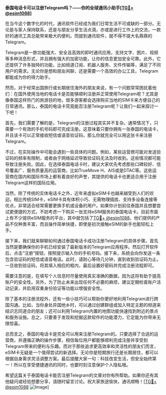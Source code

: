 **泰国电话卡可以注册Telegram吗？——你的全球通讯小助手[[TG💪+ @esim1088](https://t.me/s/esim1088)]**

在当今这个数字化的时代，通讯软件已经成为我们日常生活不可或缺的一部分。无论是与家人保持联系，还是与朋友分享生活点滴，亦或是进行工作上的交流，一款好的通讯工具总能带来极大的便利。而提到通讯软件，就不得不提大名鼎鼎的Telegram。

Telegram是一款功能强大、安全且高效的即时通讯应用，支持文字、图片、视频等多种消息形式，并且拥有强大的加密功能，让你的信息更加安全可靠。此外，它还提供了许多独特的功能，比如频道订阅、机器人服务、文件传输等，满足了不同用户的需求。无论你是想和朋友闲聊，还是需要一个高效的办公工具，Telegram都能成为你的得力助手。

然而，对于经常出国旅行或长期居住海外的朋友来说，有一个问题常常困扰着他们：在国外使用当地的电话卡是否能够顺利注册并正常使用Telegram呢？尤其是像泰国这样热门的旅游目的地，很多游客都会选择购买当地的SIM卡来方便自己的日常通讯。那么，泰国的电话卡究竟能否注册Telegram呢？让我们一起来探讨一下吧！

首先，我们需要了解的是，Telegram的注册过程其实并不复杂。通常情况下，只需要一个有效的手机号码即可完成注册。这意味着只要你拥有一张泰国的电话卡，并且该卡可以正常接收短信或语音验证码，那么你就完全可以用这张卡来注册Telegram。

不过，在实际操作中可能会遇到一些具体的问题。例如，某些运营商可能对发送验证码的频率有限制，或者由于网络延迟导致验证码无法及时收到。这些情况都可能导致注册失败。因此，在选择泰国电话卡时，建议大家优先考虑那些口碑较好、信号覆盖广、服务质量高的运营商，比如TrueMove H、AIS或是DTAC等。这些运营商在国内和国际市场上都有着良好的声誉，其提供的电话卡也更适合用于注册Telegram这样的国际应用。

当然，除了传统的实体电话卡之外，近年来虚拟eSIM卡也越来越受到人们的欢迎。相比传统SIM卡，eSIM卡具有体积小巧、无需物理插拔、支持多设备连接等优点，非常适合经常需要更换手机或设备的用户。如果你计划前往泰国并且想要尝试更便捷的方式，不妨考虑一下购买一张支持eSIM服务的泰国电话卡。目前市面上有不少提供eSIM服务的平台，其中就包括了[TG💪+ @esim1088](https://t.me/s/esim1088)，他们提供的产品不仅种类丰富，而且操作简单快捷，即使是初次接触eSIM的新手也能轻松上手。

接下来，我们就来聊聊如何通过泰国电话卡成功注册Telegram的具体步骤。首先当然是要确保你的手机已经安装了最新版本的Telegram应用程序。然后打开软件后，点击“注册”按钮，按照提示输入你的手机号码。接下来，系统会向你发送一条包含验证码的短信或语音电话。此时，请耐心等待几分钟，直到收到验证码为止。一旦收到验证码，将其填入相应的框内，最后设置好密码并完成注册流程即可。

需要注意的是，在填写个人信息时尽量使用真实准确的数据，因为这将有助于提高账户的安全性。另外，为了防止未来出现任何不必要的麻烦，建议定期检查账户活动记录，并启用双重身份验证等功能以增强安全性。

除了基本的注册流程外，还有一些小技巧可以帮助你更好地利用Telegram进行跨国沟通。比如，当你身处异国他乡时，可以通过创建群组或加入特定主题的频道来结识志同道合的朋友；还可以利用Telegram内置的地图功能快速找到附近的景点和服务设施。总之，只要善于发现和挖掘这款软件的功能潜力，它定能为你带来无限惊喜。

总而言之，泰国的电话卡是完全可以用来注册Telegram的。只要选择了合适的运营商，并遵循正确的操作步骤，相信每位用户都能够顺利完成注册并享受到Telegram带来的便利与乐趣。而对于那些追求更高效率和灵活性的朋友们而言，eSIM卡无疑是一个值得尝试的新选择。无论你是短期旅行还是长期居住，都可以根据自身需求灵活调整方案。最后提醒大家一句：科技改变生活，但安全始终第一！所以在享受便捷通讯的同时，也要时刻注意保护个人隐私哦。

希望这篇关于泰国电话卡能否注册Telegram的文章对你有所帮助。如果你还有其他疑问或经验想要分享，请随时留言讨论。祝大家旅途愉快，通讯顺畅！[[TG💪+ @esim1088](https://t.me/s/esim1088) ![Image](https://i.postimg.cc/4NQfJmqS/Snipaste-2025-05-13-00-14-12.png)]
